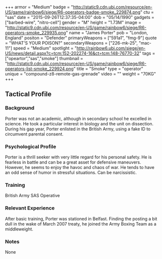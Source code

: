 +++
armor = "Medium"
badge = "http://static9.cdn.ubi.com/resource/en-US/game/rainbow6/siege/R6-operators-badge-smoke_229874.png"
ctu = "sas"
date = "2015-09-26T12:37:35-04:00"
dob = "05/14/1990"
gadgets = ["barbed-wire", "nitro-cell"]
gender = "M"
height = "1.73M"
image = "http://static9.cdn.ubi.com/resource/en-US/game/rainbow6/siege/R6-operators-smoke_229935.png"
name = "James Porter"
pob = "London, England"
positon = "Defender"
primaryWeapons = ["591a1", "fmg-9"]
quote = "WHAT'S YOUR POISON?"
secondaryWeapons = ["226-mk-25", "mac-11"]
speed = "Medium"
spotlight = "http://rainbow6.ubi.com/siege/en-US/news/detail.aspx?c=tcm:152-202274-16&ct=tcm:148-76770-32"
tags = ["opeartor","sas","smoke"]
thumbnail = "http://static9.cdn.ubi.com/resource/en-US/game/rainbow6/siege/R6-operators-list-smoke_229924.png"
title = "Smoke"
type = "operator"
unique = "compound-z8-remote-gas-grenade"
video = ""
weight = "70KG"
+++

## Tactical Profile

### Background

Porter was not an academic, although in secondary school he excelled in science. He took a particular interest in biology and the unit on dissection. During his gap year, Porter enlisted in the British Army, using a fake ID to circumvent parental consent.

### Psychological Profile

Porter is a thrill seeker with very little regard for his personal safety. He is fearless in battle and can be a great asset for defensive maneuvers. However, he seems to enjoy the havoc and chaos of war. He tends to have an odd sense of humor in stressful situations. Can be narcissistic.

### Training

British Army
SAS Operative

### Relevant Experience

After basic training, Porter was stationed in Belfast. Finding the posting a bit dull in the wake of March 2007 treaty, he joined the Army Boxing Team as a middleweight.

### Notes

None
